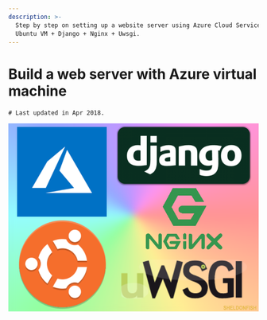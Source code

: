 ```yaml
---
description: >-
  Step by step on setting up a website server using Azure Cloud Service with
  Ubuntu VM + Django + Nginx + Uwsgi.
---
```


# Build a web server with Azure virtual machine

```text
# Last updated in Apr 2018.
```

![](.gitbook/assets/frontpage.png)

